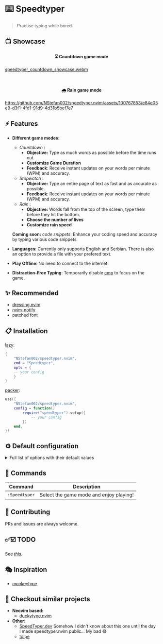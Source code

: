 # ⌨️ Speedtyper

> Practise typing while bored.

## 📺 Showcase

<h4 align="center">⌛ Countdown game mode</h4>

[speedtyper_countdown_showcase.webm](https://github.com/NStefan002/speedtyper.nvim/assets/100767853/767464b2-96d6-4ea9-9486-4aa98135d0ae)

<br>

<h4 align="center">🌧️ Rain game mode</h4>

https://github.com/NStefan002/speedtyper.nvim/assets/100767853/e84e05e9-d3f1-4fd1-91d9-4d31b5bef7e7

## ⚡️ Features

- **Different game modes:**

  - _Countdown_ :
    - **Objective:** Type as much words as possible before the time runs out.
    - **Customize Game Duration**
    - **Feedback**: Receive instant updates on your words per minute (WPM) and accuracy.
  - _Stopwatch_ :
    - **Objective:** Type an entire page of text as fast and as accurate as possible.
    - **Feedback**: Receive instant updates on your words per minute (WPM) and accuracy.
  - _Rain_ :
    - **Objective:** Words fall from the top of the screen, type them before they hit the bottom.
    - **Choose the number of lives**
    - **Customize rain speed**

  **Coming soon:** _code snippets_: Enhance your coding speed and accuracy by typing various code snippets.

- **Languages**: Currently only supports English and Serbian. There is also an option to provide a file with your prefered text.
- **Play Offline**: No need to connect to the internet. <!-- **_Coming soon:_** Online mode with a larger variety of words. -->
- **Distraction-Free Typing**: Temporarily disable [cmp](https://github.com/hrsh7th/nvim-cmp) to focus on the game.

## ✨ Recommended

- [dressing.nvim](https://github.com/stevearc/dressing.nvim)
- [nvim-notify](https://github.com/rcarriga/nvim-notify)
- patched font

## 📋 Installation

[lazy](https://github.com/folke/lazy.nvim):

```lua
{
    "NStefan002/speedtyper.nvim",
    cmd = "Speedtyper",
    opts = {
    -- your config
    }
}
```

[packer](https://github.com/wbthomason/packer.nvim):

```lua
use({
    "NStefan002/speedtyper.nvim",
    config = function()
        require("speedtyper").setup({
            -- your config
        })
    end,
})
```

## ⚙ Default configuration

<details>
<summary>Full list of options with their default values</summary>

```lua
{
    window = {
        height = 5, -- integer >= 5 | float in range (0, 1)
        width = 0.55, -- integer | float in range (0, 1)
        border = "rounded", -- "none" | "single" | "double" | "rounded" | "shadow" | "solid"
    },
    language = "en", -- "en" | "sr" currently only only supports English and Serbian
    sentence_mode = false, -- if true, whole sentences will be used
    custom_text_file = nil, -- provide a path to file that contains your custom text (if this is not nil, language option will be ignored)
    randomize = false, -- randomize words from custom_text_file
    final_words_typed_wpm = false, -- if set to true calculate wpm using the final words typed
    -- if set to false WPM is estimated by dividing the number of typed characters by 5
    game_modes = { -- prefered settings for different game modes
        -- type until time expires
        countdown = {
            time = 30,
        },
        -- type until you complete one page
        stopwatch = {
            hide_time = true, -- hide time while typing
        },
        -- NOTE: the window height will become the same as the window width
        rain = {
            initial_speed = 1.5, -- words fall down by one line every x seconds
            throttle = 7, -- increase speed every x seconds (set to -1 for constant speed)
            lives = 3,
        },
    },
    -- specify highlight group for each component
    highlights = {
        untyped_text = "Comment",
        typo = "ErrorMsg",
        clock = "ErrorMsg",
        falling_word_typed = "DiagnosticOk",
        falling_word = "Normal",
        falling_word_warning1 = "WarningMsg",
        falling_word_warning2 = "ErrorMsg",
    },
    -- this values will be restored to your prefered settings after the game ends
    vim_opt = {
        -- only applies to insert mode, while playing the game
        guicursor = nil, -- "ver25" | "hor20" | "block" | nil means do not change
    },
}
```

</details>

## 🧰 Commands

| Command       | Description                             |
| ------------- | --------------------------------------- |
| `:Speedtyper` | Select the game mode and enjoy playing! |

## 🤝 Contributing

PRs and issues are always welcome.

## ✅☑️ TODO

See _[this](https://github.com/NStefan002/speedtyper.nvim/blob/main/TODO.md)_.

## 🎭 Inspiration

- [monkeytype](https://monkeytype.com/)

## 👀 Checkout similar projects

- **Neovim based:**
  - [duckytype.nvim](https://github.com/kwakzalver/duckytype.nvim)
- **Other:**
  - [SpeedTyper.dev](https://www.speedtyper.dev/) Somehow I didn't know about this one until the day I made speedtyper.nvim public... My bad 😅
  - [toipe](https://github.com/Samyak2/toipe)
